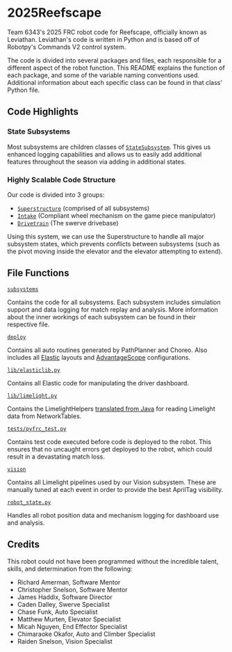 # 2025Reefscape

Team 6343's 2025 FRC robot code for Reefscape, officially known as Leviathan. Leviathan's code is written in Python and is based off of Robotpy's Commands V2 control system.

The code is divided into several packages and files, each responsible for a different aspect of the robot function. This README explains the function of each package, and some of the variable naming conventions used. Additional information about each specific class can be found in that class' Python file.

## Code Highlights
### State Subsystems
Most subsystems are children classes of [`StateSubsystem`](subsystems/__init__.py). This gives us enhanced logging capabilities and allows us to easily add additional features throughout the season via adding in additional states.

### Highly Scalable Code Structure
Our code is divided into 3 groups:
- [`Superstructure`](subsystems/superstructure.py) (comprised of all subsystems)
- [`Intake`](subsystems/intake.py) (Compliant wheel mechanism on the game piece manipulator)
- [`Drivetrain`](subsystems/swerve.py) (The swerve drivebase)

Using this system, we can use the Superstructure to handle all major subsystem states, which prevents conflicts between subsystems (such as the pivot moving inside the elevator and the elevator attempting to extend).

## File Functions

[`subsystems`](subsystems)

Contains the code for all subsystems. Each subsystem includes simulation support and data logging for match replay and analysis.
More information about the inner workings of each subsystem can be found in their respective file.

[`deploy`](deploy)

Contains all auto routines generated by PathPlanner and Choreo. Also includes all [Elastic](https://github.com/Gold872/elastic-dashboard) layouts and [AdvantageScope](https://docs.advantagescope.org/) configurations.

[`lib/elasticlib.py`](lib/elasticlib.py)

Contains all Elastic code for manipulating the driver dashboard.

[`lib/limelight.py`](lib/limelight.py)

Contains the LimelightHelpers [translated from Java](https://github.com/LimelightVision/limelightlib-wpijava/blob/89accc690a9b5bc5cfb0914ebbb444d66dd8ce3b/LimelightHelpers.java) for reading Limelight data from NetworkTables.

[`tests/pyfrc_test.py`](tests/pyfrc_test.py)

Contains test code executed before code is deployed to the robot. This ensures that no uncaught errors get deployed to the robot, which could result in a devastating match loss.

[`vision`](vision)

Contains all Limelight pipelines used by our Vision subsystem. These are manually tuned at each event in order to provide the best AprilTag visibility.

[`robot_state.py`](robot_state.py)

Handles all robot position data and mechanism logging for dashboard use and analysis.

## Credits

This robot could not have been programmed without the incredible talent, skills, and determination from the following:
- Richard Amerman, Software Mentor
- Christopher Snelson, Software Mentor
- James Haddix, Software Director
- Caden Dalley, Swerve Specialist
- Chase Funk, Auto Specialist
- Matthew Murten, Elevator Specialist
- Micah Nguyen, End Effector Specialist
- Chimaraoke Okafor, Auto and Climber Specialist
- Raiden Snelson, Vision Specialist
